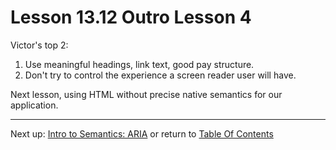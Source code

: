 # Lesson 13.12 Outro Lesson 4

Victor's top 2:
1. Use meaningful headings, link text, good pay structure.
2. Don't try to control the experience a screen reader user will have.

Next lesson, using HTML without precise native semantics for our application.

- - -
Next up: [Intro to Semantics: ARIA](ND024_Part2_Lesson14_01.md) or return to [Table Of Contents](./ND024_TableOfContents.md)
